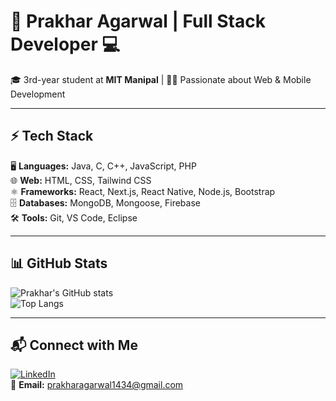 <!-- Banner -->
# 🚀 Prakhar Agarwal | Full Stack Developer 💻  

🎓 3rd-year student at **MIT Manipal** | 👨‍💻 Passionate about Web & Mobile Development  

---

## ⚡ Tech Stack  
🖥️ **Languages:** Java, C, C++, JavaScript, PHP  
🌐 **Web:** HTML, CSS, Tailwind CSS  
⚛️ **Frameworks:** React, Next.js, React Native, Node.js, Bootstrap  
🗄️ **Databases:** MongoDB, Mongoose, Firebase  
🛠️ **Tools:** Git, VS Code, Eclipse  

---

## 📊 GitHub Stats  
![Prakhar's GitHub stats](https://github-readme-stats.vercel.app/api?username=prwkhar&theme=dark&show_icons=true&cache_seconds=1800)  
![Top Langs](https://github-readme-stats.vercel.app/api/top-langs/?username=prwkhar&layout=compact&theme=dark)  

---

## 📬 Connect with Me  
[![LinkedIn](https://img.shields.io/badge/LinkedIn-PrakharAgarwal-blue?style=flat&logo=linkedin)](https://www.linkedin.com/in/prakhar-agarwal-29b330233/)  
📧 **Email:** [prakharagarwal1434@gmail.com](mailto:prakharagarwal1434@gmail.com)  
